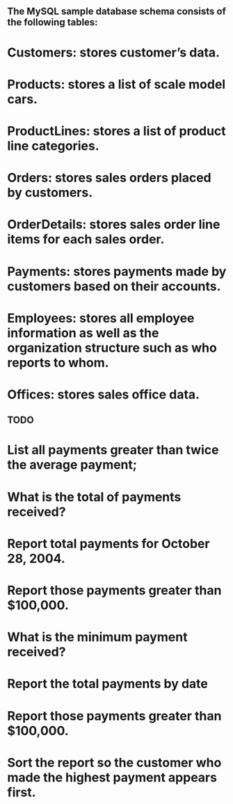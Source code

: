 ## The MySQL sample database schema consists of the following tables:

# Customers: stores customer’s data.
# Products: stores a list of scale model cars.
# ProductLines: stores a list of product line categories.
# Orders: stores sales orders placed by customers.
# OrderDetails: stores sales order line items for each sales order.
# Payments: stores payments made by customers based on their accounts.
# Employees: stores all employee information as well as the organization structure such as who reports to whom.
# Offices: stores sales office data.

## TODO
# List all payments greater than twice the average payment;
# What is the total of payments received?
# Report total payments for October 28, 2004.
# Report those payments greater than $100,000.
# What is the minimum payment received?
# Report the total payments by date
# Report those payments greater than $100,000.
# Sort the report so the customer who made the highest payment appears first.